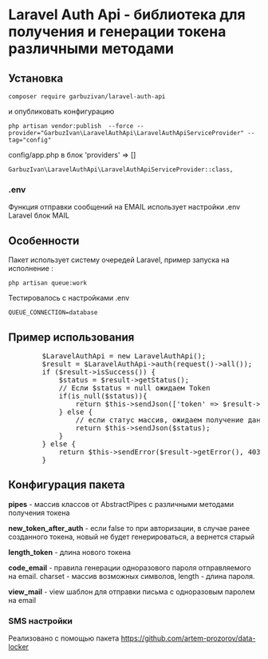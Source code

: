 # Laravel Auth Api - библиотека для получения и генерации токена различными методами

## Установка

`composer require garbuzivan/laravel-auth-api`

<p>и опубликовать конфигурацию</p>

`php artisan vendor:publish  --force --provider="GarbuzIvan\LaravelAuthApi\LaravelAuthApiServiceProvider" --tag="config"`


<p>config/app.php в блок 'providers' => []</p>

`GarbuzIvan\LaravelAuthApi\LaravelAuthApiServiceProvider::class,`

### .env
Функция отправки сообщений на EMAIL использует настройки .env Laravel блок MAIL

## Особенности

<p>Пакет использует систему очередей Laravel, пример запуска на исполнение :</p> 

`php artisan queue:work`

<p>Тестировалось с настройками .env</p>

`QUEUE_CONNECTION=database`

## Пример использования

<pre>
        $LaravelAuthApi = new LaravelAuthApi();
        $result = $LaravelAuthApi->auth(request()->all());
        if ($result->isSuccess()) {
            $status = $result->getStatus();
            // Если $status = null ожидаем Token
            if(is_null($status)){
                return $this->sendJson(['token' => $result->getToken()]);
            } else {
                // если статус массив, ожидаем получение данных с заполнением параметров у которых значение false
                return $this->sendJson($status);
            }
        } else {
            return $this->sendError($result->getError(), 403);
        }
</pre>


## Конфигурация пакета

<p><b>pipes</b> - массив классов от AbstractPipes с различными методами получения токена</p>

<p><b>new_token_after_auth</b> - если false то при авторизации, в случае ранее созданного токена, новый не будет генерироваться, а вернется старый</p>

<p><b>length_token</b> - длина нового токена</p>

<p><b>code_email</b> - правила генерации одноразового пароля отправляемого на email. charset - массив возможных символов, length - длина пароля.</p>

<p><b>view_mail</b> - view шаблон для отправки письма с одноразовым паролем на email</p>

### SMS настройки

<p>Реализовано с помощью пакета <a href="https://github.com/artem-prozorov/data-locker" target="_blank">https://github.com/artem-prozorov/data-locker</a></p>
